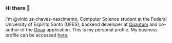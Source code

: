 ### Hi there 👋

I'm @vinicius-chaves-nascimento, Computer Science student at the Federal University of Espírito Santo (UFES), backend developer at [Quantum](https://quant1.com.br/) and co-author of the [Opaa](http://bit.ly/2OIAxh7) application. This is my personal profile. My business profile can be accessed [here](https://github.com/vinicius-chaves-nascimento).
